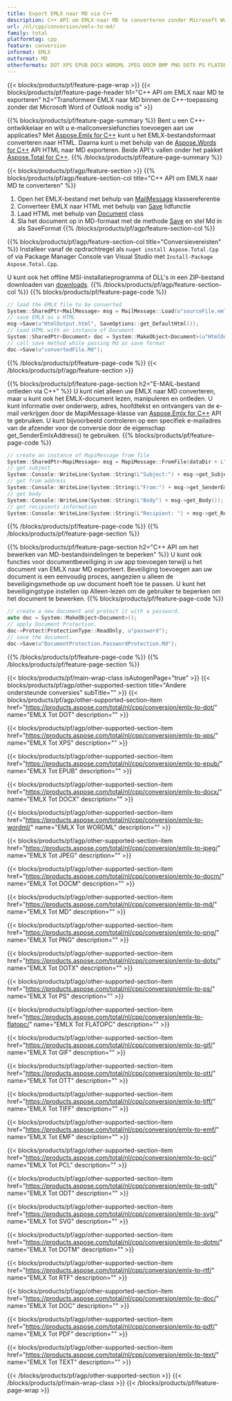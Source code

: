 ```yaml
---
title: Export EMLX naar MD via C++
description: C++ API om EMLX naar MD te converteren zonder Microsoft Word of Outlook te gebruiken
url: /nl/cpp/conversion/emlx-to-md/
family: total
platformtag: cpp
feature: conversion
informat: EMLX
outformat: MD
otherformats: DOT XPS EPUB DOCX WORDML JPEG DOCM BMP PNG DOTX PS FLATOPC GIF OTT TIFF EMF PCL ODT SVG DOTM RTF DOC PDF TEXT
---
```

{{< blocks/products/pf/feature-page-wrap >}}
{{< blocks/products/pf/feature-page-header h1="C++ API om EMLX naar MD te exporteren" h2="Transformeer EMLX naar MD binnen de C++-toepassing zonder dat Microsoft Word of Outlook nodig is" >}}

{{% blocks/products/pf/feature-page-summary %}}
Bent u een C++-ontwikkelaar en wilt u e-mailconversiefuncties toevoegen aan uw applicaties? Met [Aspose.Emlx for C++](https://products.aspose.com/emlx/cpp/) kunt u het EMLX-bestandsformaat converteren naar HTML. Daarna kunt u met behulp van de [Aspose.Words for C++](https://products.aspose.com/words/cpp/) API HTML naar MD exporteren. Beide API's vallen onder het pakket [Aspose.Total for C++](https://products.aspose.com/total/cpp/). 
{{% /blocks/products/pf/feature-page-summary  %}}

{{< blocks/products/pf/agp/feature-section >}}
{{% blocks/products/pf/agp/feature-section-col title="C++ API om EMLX naar MD te converteren" %}}
1. Open het EMLX-bestand met behulp van [MailMessage](https://reference.aspose.com/emlx/cpp/class/aspose.emlx.mail_message) klassereferentie
2. Converteer EMLX naar HTML met behulp van [Save](https://reference.aspose.com/emlx/cpp/class/aspose.emlx.mail_message#a7e7c6b50c8db5a8bcc6934db02b4a786) lidfunctie
3. Laad HTML met behulp van [Document](https://reference.aspose.com/words/cpp/class/aspose.words.document) class
4. Sla het document op in MD-formaat met de methode [Save](https://reference.aspose.com/words/cpp/class/aspose.words.document#save_string_saveformat) en stel Md in als SaveFormat
{{% /blocks/products/pf/agp/feature-section-col %}}

{{% blocks/products/pf/agp/feature-section-col title="Conversievereisten" %}}
Installeer vanaf de opdrachtregel als ```nuget install Aspose.Total.Cpp``` of via Package Manager Console van Visual Studio met ```Install-Package Aspose.Total.Cpp```.

U kunt ook het offline MSI-installatieprogramma of DLL's in een ZIP-bestand downloaden van [downloads](https://downloads.aspose.com/total/cpp).
{{% /blocks/products/pf/agp/feature-section-col %}}
{{% blocks/products/pf/feature-page-code %}}

```cpp
// load the EMLX file to be converted
System::SharedPtr<MailMessage> msg = MailMessage::Load(u"sourceFile.emlx");
// save EMLX as a HTML 
msg->Save(u"HtmlOutput.html", SaveOptions::get_DefaultHtml());  
// load HTML with an instance of Document
System::SharedPtr<Document> doc = System::MakeObject<Document>(u"HtmlOutput.html");
// call save method while passing Md as save format
doc->Save(u"convertedFile.Md");
```

{{% /blocks/products/pf/feature-page-code %}}
{{< /blocks/products/pf/agp/feature-section >}}

{{% blocks/products/pf/feature-page-section  h2="E-MAIL-bestand ontleden via C++" %}}
U kunt niet alleen uw EMLX naar MD converteren, maar u kunt ook het EMLX-document lezen, manipuleren en ontleden. U kunt informatie over onderwerp, adres, hoofdtekst en ontvangers van de e-mail verkrijgen door de MapiMessage-klasse van [Aspose.Emlx for C++](https://products.aspose.com/emlx/cpp/) API te gebruiken. U kunt bijvoorbeeld controleren op een specifiek e-mailadres van de afzender voor de conversie door de eigenschap get_SenderEmlxAddress() te gebruiken.
{{% blocks/products/pf/feature-page-code %}}

```cpp
// create an instance of MapiMessage from file
System::SharedPtr<MapiMessage> msg = MapiMessage::FromFile(dataDir + L"message.emlx");
// get subject
System::Console::WriteLine(System::String(L"Subject:") + msg->get_Subject());
// get from address
System::Console::WriteLine(System::String(L"From:") + msg->get_SenderEmlxAddress());
// get body
System::Console::WriteLine(System::String(L"Body") + msg->get_Body());
// get recipients information
System::Console::WriteLine(System::String(L"Recipient: ") + msg->get_Recipients());
```
{{% /blocks/products/pf/feature-page-code  %}}
{{% /blocks/products/pf/feature-page-section %}}

{{% blocks/products/pf/feature-page-section  h2="C++ API om het bewerken van MD-bestandsindelingen te beperken" %}}
U kunt ook functies voor documentbeveiliging in uw app toevoegen terwijl u het document van EMLX naar MD exporteert. Beveiliging toevoegen aan uw document is een eenvoudig proces, aangezien u alleen de beveiligingsmethode op uw document hoeft toe te passen. U kunt het beveiligingstype instellen op Alleen-lezen om de gebruiker te beperken om het document te bewerken.
{{% blocks/products/pf/feature-page-code %}}

```cpp
// create a new document and protect it with a password.
auto doc = System::MakeObject<Document>();
// apply Document Protection.
doc->Protect(ProtectionType::ReadOnly, u"password");
// save the document.
doc->Save(u"DocumentProtection.PasswordProtection.Md");
```
{{% /blocks/products/pf/feature-page-code  %}}
{{% /blocks/products/pf/feature-page-section %}}

{{< blocks/products/pf/main-wrap-class isAutogenPage="true" >}}
{{< blocks/products/pf/agp/other-supported-section title="Andere ondersteunde conversies" subTitle="" >}}
{{< blocks/products/pf/agp/other-supported-section-item href="https://products.aspose.com/total/nl/cpp/conversion/emlx-to-dot/" name="EMLX Tot DOT" description="" >}}

{{< blocks/products/pf/agp/other-supported-section-item href="https://products.aspose.com/total/nl/cpp/conversion/emlx-to-xps/" name="EMLX Tot XPS" description="" >}}

{{< blocks/products/pf/agp/other-supported-section-item href="https://products.aspose.com/total/nl/cpp/conversion/emlx-to-epub/" name="EMLX Tot EPUB" description="" >}}

{{< blocks/products/pf/agp/other-supported-section-item href="https://products.aspose.com/total/nl/cpp/conversion/emlx-to-docx/" name="EMLX Tot DOCX" description="" >}}

{{< blocks/products/pf/agp/other-supported-section-item href="https://products.aspose.com/total/nl/cpp/conversion/emlx-to-wordml/" name="EMLX Tot WORDML" description="" >}}

{{< blocks/products/pf/agp/other-supported-section-item href="https://products.aspose.com/total/nl/cpp/conversion/emlx-to-jpeg/" name="EMLX Tot JPEG" description="" >}}

{{< blocks/products/pf/agp/other-supported-section-item href="https://products.aspose.com/total/nl/cpp/conversion/emlx-to-docm/" name="EMLX Tot DOCM" description="" >}}

{{< blocks/products/pf/agp/other-supported-section-item href="https://products.aspose.com/total/nl/cpp/conversion/emlx-to-md/" name="EMLX Tot MD" description="" >}}

{{< blocks/products/pf/agp/other-supported-section-item href="https://products.aspose.com/total/nl/cpp/conversion/emlx-to-png/" name="EMLX Tot PNG" description="" >}}

{{< blocks/products/pf/agp/other-supported-section-item href="https://products.aspose.com/total/nl/cpp/conversion/emlx-to-dotx/" name="EMLX Tot DOTX" description="" >}}

{{< blocks/products/pf/agp/other-supported-section-item href="https://products.aspose.com/total/nl/cpp/conversion/emlx-to-ps/" name="EMLX Tot PS" description="" >}}

{{< blocks/products/pf/agp/other-supported-section-item href="https://products.aspose.com/total/nl/cpp/conversion/emlx-to-flatopc/" name="EMLX Tot FLATOPC" description="" >}}

{{< blocks/products/pf/agp/other-supported-section-item href="https://products.aspose.com/total/nl/cpp/conversion/emlx-to-gif/" name="EMLX Tot GIF" description="" >}}

{{< blocks/products/pf/agp/other-supported-section-item href="https://products.aspose.com/total/nl/cpp/conversion/emlx-to-ott/" name="EMLX Tot OTT" description="" >}}

{{< blocks/products/pf/agp/other-supported-section-item href="https://products.aspose.com/total/nl/cpp/conversion/emlx-to-tiff/" name="EMLX Tot TIFF" description="" >}}

{{< blocks/products/pf/agp/other-supported-section-item href="https://products.aspose.com/total/nl/cpp/conversion/emlx-to-emf/" name="EMLX Tot EMF" description="" >}}

{{< blocks/products/pf/agp/other-supported-section-item href="https://products.aspose.com/total/nl/cpp/conversion/emlx-to-pcl/" name="EMLX Tot PCL" description="" >}}

{{< blocks/products/pf/agp/other-supported-section-item href="https://products.aspose.com/total/nl/cpp/conversion/emlx-to-odt/" name="EMLX Tot ODT" description="" >}}

{{< blocks/products/pf/agp/other-supported-section-item href="https://products.aspose.com/total/nl/cpp/conversion/emlx-to-svg/" name="EMLX Tot SVG" description="" >}}

{{< blocks/products/pf/agp/other-supported-section-item href="https://products.aspose.com/total/nl/cpp/conversion/emlx-to-dotm/" name="EMLX Tot DOTM" description="" >}}

{{< blocks/products/pf/agp/other-supported-section-item href="https://products.aspose.com/total/nl/cpp/conversion/emlx-to-rtf/" name="EMLX Tot RTF" description="" >}}

{{< blocks/products/pf/agp/other-supported-section-item href="https://products.aspose.com/total/nl/cpp/conversion/emlx-to-doc/" name="EMLX Tot DOC" description="" >}}

{{< blocks/products/pf/agp/other-supported-section-item href="https://products.aspose.com/total/nl/cpp/conversion/emlx-to-pdf/" name="EMLX Tot PDF" description="" >}}

{{< blocks/products/pf/agp/other-supported-section-item href="https://products.aspose.com/total/nl/cpp/conversion/emlx-to-text/" name="EMLX Tot TEXT" description="" >}}


{{< /blocks/products/pf/agp/other-supported-section >}}
{{< /blocks/products/pf/main-wrap-class >}}
{{< /blocks/products/pf/feature-page-wrap >}}